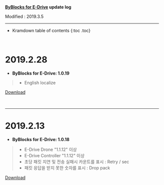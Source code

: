 **[ByBlocks for E-Drive](/documents/kr/products/e_drive/#ByBlocks) update log**

Modified : 2019.3.5

---

* Kramdown table of contents
{:toc .toc}


<br>


# 2019.2.28

- **ByBlocks for E-Drive: 1.0.19**

> - English localize


[Download](https://s3.ap-northeast-2.amazonaws.com/byrobot/byblocks-edrone_1.0.19.apk)


<br>

---


# 2019.2.13

- **ByBlocks for E-Drive: 1.0.18**

> - E-Drive Drone "1.1.12" 이상
> - E-Drive Controller "1.1.12" 이상
> - 초당 패킷 지연 및 전송 실패시 카운트를 표시 : Retry / sec
> - 패킷 응답을 받지 못한 숫자를 표시 : Drop pack


[Download](https://s3.ap-northeast-2.amazonaws.com/byrobot/byblocks-edrone_1.0.18.apk)


<br>
